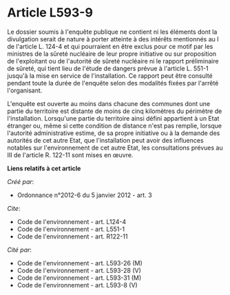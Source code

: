 # Article L593-9

Le dossier soumis à l'enquête publique ne contient ni les éléments dont la divulgation serait de nature à porter atteinte à
des intérêts mentionnés au I de l'article L. 124-4 et qui pourraient en être exclus pour ce motif par les ministres de la
sûreté nucléaire de leur propre initiative ou sur proposition de l'exploitant ou de l'autorité de sûreté nucléaire ni le
rapport préliminaire de sûreté, qui tient lieu de l'étude de dangers prévue à l'article L. 551-1 jusqu'à la mise en service
de l'installation. Ce rapport peut être consulté pendant toute la durée de l'enquête selon des modalités fixées par l'arrêté
l'organisant. 

L'enquête est ouverte au moins dans chacune des communes dont une partie du territoire est distante de moins de cinq
kilomètres du périmètre de l'installation. Lorsqu'une partie du territoire ainsi défini appartient à un Etat étranger ou,
même si cette condition de distance n'est pas remplie, lorsque l'autorité administrative estime, de sa propre initiative ou à
la demande des autorités de cet autre Etat, que l'installation peut avoir des influences notables sur l'environnement de cet
autre Etat, les consultations prévues au III de l'article R. 122-11 sont mises en œuvre.

**Liens relatifs à cet article**

_Créé par_:

  - Ordonnance n°2012-6 du 5 janvier 2012 - art. 3

_Cite_:

  - Code de l'environnement - art. L124-4
  - Code de l'environnement - art. L551-1
  - Code de l'environnement - art. R122-11

_Cité par_:

  - Code de l'environnement - art. L593-26 (M)
  - Code de l'environnement - art. L593-28 (V)
  - Code de l'environnement - art. L593-31 (M)
  - Code de l'environnement - art. L593-8 (V)

